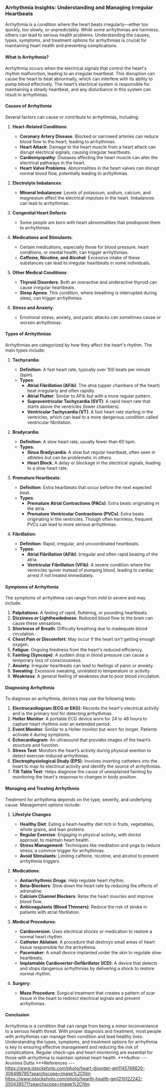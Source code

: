 ### Arrhythmia Insights: Understanding and Managing Irregular Heartbeats

Arrhythmia is a condition where the heart beats irregularly—either too quickly, too slowly, or unpredictably. While some arrhythmias are harmless, others can lead to serious health problems. Understanding the causes, types, symptoms, and treatment options for arrhythmias is crucial for maintaining heart health and preventing complications.

#### What is Arrhythmia?

Arrhythmia occurs when the electrical signals that control the heart's rhythm malfunction, leading to an irregular heartbeat. This disruption can cause the heart to beat abnormally, which can interfere with its ability to pump blood effectively. The heart’s electrical system is responsible for maintaining a steady heartbeat, and any disturbance in this system can result in arrhythmias.

#### Causes of Arrhythmia

Several factors can cause or contribute to arrhythmias, including:

1. **Heart-Related Conditions**:
   - **Coronary Artery Disease**: Blocked or narrowed arteries can reduce blood flow to the heart, leading to arrhythmias.
   - **Heart Attack**: Damage to the heart muscle from a heart attack can disrupt electrical signals, causing irregular heartbeats.
   - **Cardiomyopathy**: Diseases affecting the heart muscle can alter the electrical pathways in the heart.
   - **Heart Valve Problems**: Abnormalities in the heart valves can disrupt normal blood flow, potentially leading to arrhythmias.

2. **Electrolyte Imbalances**:
   - **Mineral Imbalances**: Levels of potassium, sodium, calcium, and magnesium affect the electrical impulses in the heart. Imbalances can lead to arrhythmias.

3. **Congenital Heart Defects**:
   - Some people are born with heart abnormalities that predispose them to arrhythmias.

4. **Medications and Stimulants**:
   - Certain medications, especially those for blood pressure, heart conditions, or mental health, can trigger arrhythmias.
   - **Caffeine, Nicotine, and Alcohol**: Excessive intake of these substances can lead to irregular heartbeats in some individuals.

5. **Other Medical Conditions**:
   - **Thyroid Disorders**: Both an overactive and underactive thyroid can cause irregular heartbeats.
   - **Sleep Apnea**: This condition, where breathing is interrupted during sleep, can trigger arrhythmias.

6. **Stress and Anxiety**:
   - Emotional stress, anxiety, and panic attacks can sometimes cause or worsen arrhythmias.

#### Types of Arrhythmias

Arrhythmias are categorized by how they affect the heart's rhythm. The main types include:

1. **Tachycardia**: 
   - **Definition**: A fast heart rate, typically over 100 beats per minute (bpm).
   - **Types**:
     - **Atrial Fibrillation (AFib)**: The atria (upper chambers of the heart) beat irregularly and often rapidly.
     - **Atrial Flutter**: Similar to AFib but with a more regular pattern.
     - **Supraventricular Tachycardia (SVT)**: A rapid heart rate that starts above the ventricles (lower chambers).
     - **Ventricular Tachycardia (VT)**: A fast heart rate starting in the ventricles, which can lead to a more dangerous condition called ventricular fibrillation.

2. **Bradycardia**:
   - **Definition**: A slow heart rate, usually fewer than 60 bpm.
   - **Types**:
     - **Sinus Bradycardia**: A slow but regular heartbeat, often seen in athletes but can be problematic in others.
     - **Heart Block**: A delay or blockage in the electrical signals, leading to a slow heart rate.

3. **Premature Heartbeats**:
   - **Definition**: Extra heartbeats that occur before the next expected beat.
   - **Types**:
     - **Premature Atrial Contractions (PACs)**: Extra beats originating in the atria.
     - **Premature Ventricular Contractions (PVCs)**: Extra beats originating in the ventricles. Though often harmless, frequent PVCs can lead to more serious arrhythmias.

4. **Fibrillation**:
   - **Definition**: Rapid, irregular, and uncoordinated heartbeats.
   - **Types**:
     - **Atrial Fibrillation (AFib)**: Irregular and often rapid beating of the atria.
     - **Ventricular Fibrillation (VFib)**: A severe condition where the ventricles quiver instead of pumping blood, leading to cardiac arrest if not treated immediately.

#### Symptoms of Arrhythmia

The symptoms of arrhythmia can range from mild to severe and may include:

1. **Palpitations**: A feeling of rapid, fluttering, or pounding heartbeats.
2. **Dizziness or Lightheadedness**: Reduced blood flow to the brain can cause these sensations.
3. **Shortness of Breath**: Difficulty breathing due to inadequate blood circulation.
4. **Chest Pain or Discomfort**: May occur if the heart isn’t getting enough oxygen.
5. **Fatigue**: Ongoing tiredness from the heart's reduced efficiency.
6. **Fainting (Syncope)**: A sudden drop in blood pressure can cause a temporary loss of consciousness.
7. **Anxiety**: Irregular heartbeats can lead to feelings of panic or anxiety.
8. **Sweating**: Excessive sweating, unrelated to temperature or activity.
9. **Weakness**: A general feeling of weakness due to poor blood circulation.

#### Diagnosing Arrhythmia

To diagnose an arrhythmia, doctors may use the following tests:

1. **Electrocardiogram (ECG or EKG)**: Records the heart's electrical activity and is the primary tool for detecting arrhythmias.
2. **Holter Monitor**: A portable ECG device worn for 24 to 48 hours to capture heart rhythms over an extended period.
3. **Event Monitor**: Similar to a Holter monitor but worn for longer. Patients activate it during symptoms.
4. **Echocardiogram**: An ultrasound that provides images of the heart’s structure and function.
5. **Stress Test**: Monitors the heart’s activity during physical exertion to detect exercise-induced arrhythmias.
6. **Electrophysiological Study (EPS)**: Involves inserting catheters into the heart to map its electrical activity and identify the source of arrhythmias.
7. **Tilt Table Test**: Helps diagnose the cause of unexplained fainting by monitoring the heart's response to changes in body position.

#### Managing and Treating Arrhythmia

Treatment for arrhythmia depends on the type, severity, and underlying cause. Management options include:

1. **Lifestyle Changes**:
   - **Healthy Diet**: Eating a heart-healthy diet rich in fruits, vegetables, whole grains, and lean proteins.
   - **Regular Exercise**: Engaging in physical activity, with doctor approval, to maintain heart health.
   - **Stress Management**: Techniques like meditation and yoga to reduce stress, a common trigger for arrhythmias.
   - **Avoid Stimulants**: Limiting caffeine, nicotine, and alcohol to prevent arrhythmia triggers.

2. **Medications**:
   - **Antiarrhythmic Drugs**: Help regulate heart rhythm.
   - **Beta-Blockers**: Slow down the heart rate by reducing the effects of adrenaline.
   - **Calcium Channel Blockers**: Relax the heart muscles and improve blood flow.
   - **Anticoagulants (Blood Thinners)**: Reduce the risk of stroke in patients with atrial fibrillation.

3. **Medical Procedures**:
   - **Cardioversion**: Uses electrical shocks or medication to restore a normal heart rhythm.
   - **Catheter Ablation**: A procedure that destroys small areas of heart tissue responsible for the arrhythmia.
   - **Pacemaker**: A small device implanted under the skin to regulate slow heartbeats.
   - **Implantable Cardioverter-Defibrillator (ICD)**: A device that detects and stops dangerous arrhythmias by delivering a shock to restore normal rhythm.

4. **Surgery**:
   - **Maze Procedure**: Surgical treatment that creates a pattern of scar tissue in the heart to redirect electrical signals and prevent arrhythmias.

#### Conclusion

Arrhythmia is a condition that can range from being a minor inconvenience to a serious health threat. With proper diagnosis and treatment, most people with arrhythmias can manage their condition and lead healthy lives. Understanding the types, symptoms, and treatment options for arrhythmia is key to ensuring effective management and reducing the risk of complications. Regular check-ups and heart monitoring are essential for those with arrhythmia to maintain optimal heart health.
***Author --- Arunima Dutta
***References ---
https://www.istockphoto.com/photo/heart-disorder-gm1145766620-308499795?searchscope=image%2Cfilm
https://www.istockphoto.com/photo/hearth-health-gm1210122242-350439571?searchscope=image%2Cfilm
